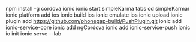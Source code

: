   npm install -g cordova ionic
  ionic start simpleKarma tabs
  cd simpleKarma/
  ionic platform add ios
  ionic build ios
  ionic emulate ios
  ionic upload
  ionic plugin add https://github.com/phonegap-build/PushPlugin.git
  ionic add ionic-service-core
  ionic add ngCordova
  ionic add ionic-service-push
  ionic io init
  ionic serve --lab
